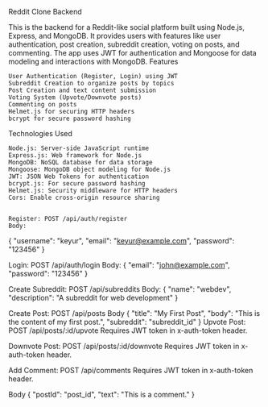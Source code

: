 Reddit Clone Backend

This is the backend for a Reddit-like social platform built using Node.js, Express, and MongoDB. It provides users with features like user authentication, post creation, subreddit creation, voting on posts, and commenting. The app uses JWT for authentication and Mongoose for data modeling and interactions with MongoDB.
Features

    User Authentication (Register, Login) using JWT
    Subreddit Creation to organize posts by topics
    Post Creation and text content submission
    Voting System (Upvote/Downvote posts)
    Commenting on posts
    Helmet.js for securing HTTP headers
    bcrypt for secure password hashing

Technologies Used

    Node.js: Server-side JavaScript runtime
    Express.js: Web framework for Node.js
    MongoDB: NoSQL database for data storage
    Mongoose: MongoDB object modeling for Node.js
    JWT: JSON Web Tokens for authentication
    bcrypt.js: For secure password hashing
    Helmet.js: Security middleware for HTTP headers
    Cors: Enable cross-origin resource sharing


    Register: POST /api/auth/register
    Body:
{
  "username": "keyur",
  "email": "keyur@example.com",
  "password": "123456"
}


Login: POST /api/auth/login
    Body:
{
  "email": "john@example.com",
  "password": "123456"
}

Create Subreddit: POST /api/subreddits
Body:
{
  "name": "webdev",
  "description": "A subreddit for web development"
}

Create Post: POST /api/posts
Body
{
  "title": "My First Post",
  "body": "This is the content of my first post.",
  "subreddit": "subreddit_id"
}
Upvote Post: POST /api/posts/:id/upvote
Requires JWT token in x-auth-token header.

Downvote Post: POST /api/posts/:id/downvote
Requires JWT token in x-auth-token header.

Add Comment: POST /api/comments
Requires JWT token in x-auth-token header.

Body
{
  "postId": "post_id",
  "text": "This is a comment."
}
